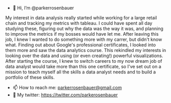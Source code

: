 - 👋 Hi, I’m @parkerrosenbauer

My interest in data analysis really started while working for a large retail chain and tracking my metrics with tableau. I could have spent all day studying these, figuring out why the data was the way it was, and planning to improve the metrics if my bosses would have let me. After leaving this job, I knew I wanted to do something more with my carrer, but didn't know what. Finding out about Google's professional certificates, I looked into them more and saw the data analytics course. This rekindled my interests in looking over the data and using (or even creating!) powerful visualizations. After starting the course, I knew to switch careers to my now dream job of data analyst would take more than this one certificate, so I've set out on a mission to teach myself all the skills a data analyst needs and to build a portfolio of these skills.

- 📫 How to reach me: parkerrosenbauer@gmail.com 
- 📲 My twitter: https://twitter.com/parkerosenbauer 

<!---
parkerrosenbauer/parkerrosenbauer is a ✨ special ✨ repository because its `README.md` (this file) appears on your GitHub profile.
You can click the Preview link to take a look at your changes.
--->

